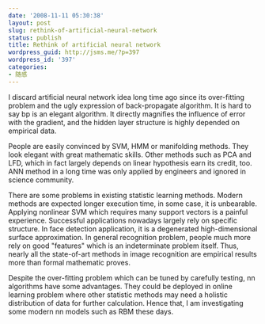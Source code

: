 ```yaml
---
date: '2008-11-11 05:30:38'
layout: post
slug: rethink-of-artificial-neural-network
status: publish
title: Rethink of artificial neural network
wordpress_guid: http://jsms.me/?p=397
wordpress_id: '397'
categories:
- 随感
---
```


I discard artificial neural network idea long time ago since its over-fitting problem and the ugly expression of back-propagate algorithm. It is hard to say bp is an elegant algorithm. It directly magnifies the influence of error with the gradient, and the hidden layer structure is highly depended on empirical data.

People are easily convinced by SVM, HMM or manifolding methods. They look elegant with great mathematic skills. Other methods such as PCA and LFD, which in fact largely depends on linear hypothesis earn its credit, too. ANN method in a long time was only applied by engineers and ignored in science community.

There are some problems in existing statistic learning methods. Modern methods are expected longer execution time, in some case, it is unbearable. Applying nonlinear SVM which requires many support vectors is a painful experience. Successful applications nowadays largely rely on specific structure. In face detection application, it is a degenerated high-dimensional surface approximation. In general recognition problem, people much more rely on good "features" which is an indeterminate problem itself. Thus, nearly all the state-of-art methods in image recognition are empirical results more than formal mathematic proves.

Despite the over-fitting problem which can be tuned by carefully testing, nn algorithms have some advantages. They could be deployed in online learning problem where other statistic methods may need a holistic distribution of data for further calculation. Hence that, I am investigating some modern nn models such as RBM these days.
